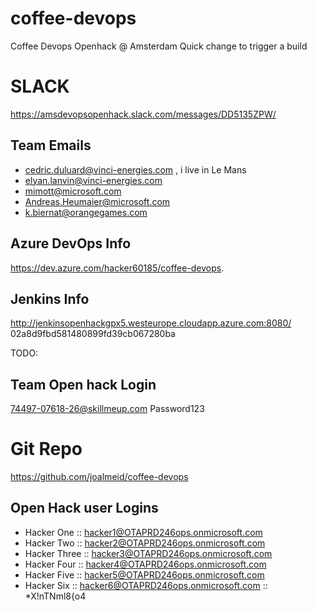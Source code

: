 # coffee-devops
Coffee Devops Openhack @ Amsterdam
Quick change to trigger a build

# SLACK
https://amsdevopsopenhack.slack.com/messages/DD5135ZPW/

## Team Emails
 - cedric.duluard@vinci-energies.com , i live in Le Mans
 - elyan.lanvin@vinci-energies.com
 - mimott@microsoft.com
 - Andreas.Heumaier@microsoft.com
 - k.biernat@orangegames.com

## Azure DevOps Info
https://dev.azure.com/hacker60185/coffee-devops.

## Jenkins Info
http://jenkinsopenhackgpx5.westeurope.cloudapp.azure.com:8080/
02a8d9fbd581480899fd39cb067280ba

TODO:

## Team Open hack Login
74497-07618-26@skillmeup.com
Password123

# Git Repo
https://github.com/joalmeid/coffee-devops

## Open Hack user Logins
 - Hacker One :: hacker1@OTAPRD246ops.onmicrosoft.com
 - Hacker Two :: hacker2@OTAPRD246ops.onmicrosoft.com
 - Hacker Three :: hacker3@OTAPRD246ops.onmicrosoft.com
 - Hacker Four :: hacker4@OTAPRD246ops.onmicrosoft.com
 - Hacker Five :: hacker5@OTAPRD246ops.onmicrosoft.com
 - Hacker Six :: hacker6@OTAPRD246ops.onmicrosoft.com :: *X!nTNml8{o4
